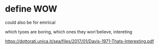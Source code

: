 # define WOW

could also be for emriical

which tyoes are boring, which ones they won'believe, intereting

https://dottorati.unica.it/sea/files/2017/01/Davis-1971-Thats-Interesting.pdf
